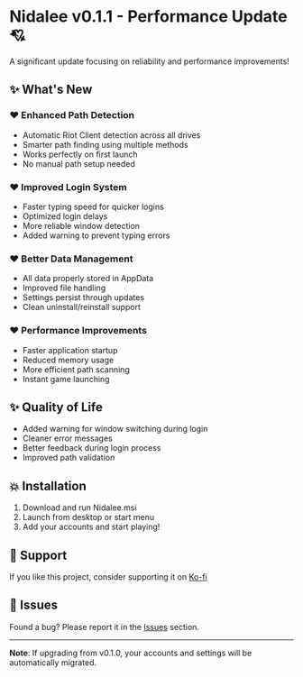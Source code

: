 # Nidalee v0.1.1 - Performance Update 💘

A significant update focusing on reliability and performance improvements!

## ✨ What's New

### ❤️ Enhanced Path Detection
- Automatic Riot Client detection across all drives
- Smarter path finding using multiple methods
- Works perfectly on first launch
- No manual path setup needed

### ❤️ Improved Login System
- Faster typing speed for quicker logins
- Optimized login delays
- More reliable window detection
- Added warning to prevent typing errors

### ❤️ Better Data Management
- All data properly stored in AppData
- Improved file handling
- Settings persist through updates
- Clean uninstall/reinstall support

### ❤️ Performance Improvements
- Faster application startup
- Reduced memory usage
- More efficient path scanning
- Instant game launching

## ✨ Quality of Life
- Added warning for window switching during login
- Cleaner error messages
- Better feedback during login process
- Improved path validation

## 💥 Installation
1. Download and run Nidalee.msi
2. Launch from desktop or start menu
3. Add your accounts and start playing!

## 💖 Support
If you like this project, consider supporting it on [Ko-fi](https://ko-fi.com/uoucat)

## 💯 Issues
Found a bug? Please report it in the [Issues](https://github.com/dancer/nidalee/issues) section.

---
**Note**: If upgrading from v0.1.0, your accounts and settings will be automatically migrated. 